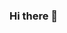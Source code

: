 ### Hi there 👋

<!--
**punitbudania/punitbudania** is a ✨ _special_ ✨ repository because its `README.md` (this file) appears on your GitHub profile.

Here are some ideas to get you started:

- 🔭 I’m currently working on ...
- 🌱 I’m currently learning ...
- 👯 I’m looking to collaborate on ...
- 🤔 I’m looking for help with ...
- 💬 Ask me about ...
- 📫 How to reach me: ...
- 😄 Pronouns: ...
- ⚡ Fun fact: ...
-->

<!-- Have knowledge of SQL, Power BI, data scraping, data cleaning, data visualization, and data analytics. 

Have experience in GUI development and python. 

Implemented machine learning pipelines with high accuracy in a project and developed a user-friendly GUI to execute automation scripts. 

Worked on image processing using OpenCV and used OCR tools. 

Have experience in event management and coordinating with multiple stakeholders to successfully execute large-scale events.

SKILLS & TECHNOLOGIES - Python, SQL, Power BI, Pandas, Numpy, OpenCV, PyCharm, Jupyter Notebook, Git, Visual Studio, Tkinter, Pytesseract, Selenium, Beautiful Soup, Automation Scripting, Agile, Matplotlib, Web Scraping, Seaborn, Scikit-Learn(sklearn) -->
